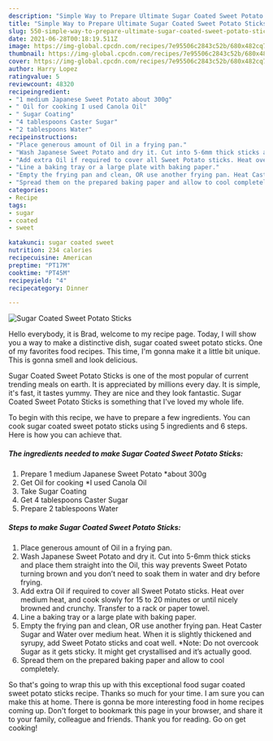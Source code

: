 ```yaml
---
description: "Simple Way to Prepare Ultimate Sugar Coated Sweet Potato Sticks"
title: "Simple Way to Prepare Ultimate Sugar Coated Sweet Potato Sticks"
slug: 550-simple-way-to-prepare-ultimate-sugar-coated-sweet-potato-sticks
date: 2021-06-28T00:18:19.511Z
image: https://img-global.cpcdn.com/recipes/7e95506c2843c52b/680x482cq70/sugar-coated-sweet-potato-sticks-recipe-main-photo.jpg
thumbnail: https://img-global.cpcdn.com/recipes/7e95506c2843c52b/680x482cq70/sugar-coated-sweet-potato-sticks-recipe-main-photo.jpg
cover: https://img-global.cpcdn.com/recipes/7e95506c2843c52b/680x482cq70/sugar-coated-sweet-potato-sticks-recipe-main-photo.jpg
author: Harry Lopez
ratingvalue: 5
reviewcount: 48320
recipeingredient:
- "1 medium Japanese Sweet Potato about 300g"
- " Oil for cooking I used Canola Oil"
- " Sugar Coating"
- "4 tablespoons Caster Sugar"
- "2 tablespoons Water"
recipeinstructions:
- "Place generous amount of Oil in a frying pan."
- "Wash Japanese Sweet Potato and dry it. Cut into 5-6mm thick sticks and place them straight into the Oil, this way prevents Sweet Potato turning brown and you don’t need to soak them in water and dry before frying."
- "Add extra Oil if required to cover all Sweet Potato sticks. Heat over medium heat, and cook slowly for 15 to 20 minutes or until nicely browned and crunchy. Transfer to a rack or paper towel."
- "Line a baking tray or a large plate with baking paper."
- "Empty the frying pan and clean, OR use another frying pan. Heat Caster Sugar and Water over medium heat. When it is slightly thickened and syrupy, add Sweet Potato sticks and coat well. *Note: Do not overcook Sugar as it gets sticky. It might get crystallised and it’s actually good."
- "Spread them on the prepared baking paper and allow to cool completely."
categories:
- Recipe
tags:
- sugar
- coated
- sweet

katakunci: sugar coated sweet 
nutrition: 234 calories
recipecuisine: American
preptime: "PT17M"
cooktime: "PT45M"
recipeyield: "4"
recipecategory: Dinner

---
```



![Sugar Coated Sweet Potato Sticks](https://img-global.cpcdn.com/recipes/7e95506c2843c52b/680x482cq70/sugar-coated-sweet-potato-sticks-recipe-main-photo.jpg)

Hello everybody, it is Brad, welcome to my recipe page. Today, I will show you a way to make a distinctive dish, sugar coated sweet potato sticks. One of my favorites food recipes. This time, I'm gonna make it a little bit unique. This is gonna smell and look delicious.

Sugar Coated Sweet Potato Sticks is one of the most popular of current trending meals on earth. It is appreciated by millions every day. It is simple, it's fast, it tastes yummy. They are nice and they look fantastic. Sugar Coated Sweet Potato Sticks is something that I've loved my whole life.




To begin with this recipe, we have to prepare a few ingredients. You can cook sugar coated sweet potato sticks using 5 ingredients and 6 steps. Here is how you can achieve that.

<!--inarticleads1-->

##### The ingredients needed to make Sugar Coated Sweet Potato Sticks:

1. Prepare 1 medium Japanese Sweet Potato *about 300g
1. Get  Oil for cooking *I used Canola Oil
1. Take  Sugar Coating
1. Get 4 tablespoons Caster Sugar
1. Prepare 2 tablespoons Water




<!--inarticleads2-->

##### Steps to make Sugar Coated Sweet Potato Sticks:

1. Place generous amount of Oil in a frying pan.
1. Wash Japanese Sweet Potato and dry it. Cut into 5-6mm thick sticks and place them straight into the Oil, this way prevents Sweet Potato turning brown and you don’t need to soak them in water and dry before frying.
1. Add extra Oil if required to cover all Sweet Potato sticks. Heat over medium heat, and cook slowly for 15 to 20 minutes or until nicely browned and crunchy. Transfer to a rack or paper towel.
1. Line a baking tray or a large plate with baking paper.
1. Empty the frying pan and clean, OR use another frying pan. Heat Caster Sugar and Water over medium heat. When it is slightly thickened and syrupy, add Sweet Potato sticks and coat well. *Note: Do not overcook Sugar as it gets sticky. It might get crystallised and it’s actually good.
1. Spread them on the prepared baking paper and allow to cool completely.




So that's going to wrap this up with this exceptional food sugar coated sweet potato sticks recipe. Thanks so much for your time. I am sure you can make this at home. There is gonna be more interesting food in home recipes coming up. Don't forget to bookmark this page in your browser, and share it to your family, colleague and friends. Thank you for reading. Go on get cooking!
